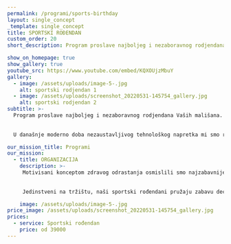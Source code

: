 ```yaml
---
permalink: /programi/sports-birthday
layout: single_concept
_template: single_concept
title: SPORTSKI ROĐENDAN
custom_order: 20
short_description: Program proslave najboljeg i nezaboravnog rodjendana Vaših mališana. U današnje moderno doba nezaustavljivog tehnološkog napretka mi smo rešili da najmladje vratimo prirodnom pokretu, druženju i avanturama u kakvim su im roditelji nekada uživali.

show_on_homepage: true
show_gallery: true
youtube_src: https://www.youtube.com/embed/KQXOUjzMbuY
gallery:
  - image: /assets/uploads/image-5-.jpg
    alt: sportski rodjendan 1
  - image: /assets/uploads/screenshot_20220531-145754_gallery.jpg
    alt: sportski rodjendan 2
subtitle: >-
  Program proslave najboljeg i nezaboravnog rodjendana Vaših mališana. 
  
  
  U današnje moderno doba nezaustavljivog tehnološkog napretka mi smo rešili da najmladje vratimo prirodnom pokretu, druženju i avanturama u kakvim su im roditelji nekada uživali.

our_mission_title: Programi
our_mission:
  - title: ORGANIZACIJA 
    description: >-
     Motivisani konceptom zdravog odrastanja osmislili smo najzabavnije sportske rođendane za decu od 6 do 12 godina u Sinergiji ili napolju. 
     
     
     Jedinstveni na tržištu, naši sportski rođendani pružaju zabavu deci i potpuno rasterećenje roditeljima čija je jedina obaveza da se pojave i uživaju u druženju sa prijateljima, hrani i piću.

    image: /assets/uploads/image-5-.jpg
price_image: /assets/uploads/screenshot_20220531-145754_gallery.jpg
prices:
  - service: Sportski rođendan
    price: od 39000
---
```

